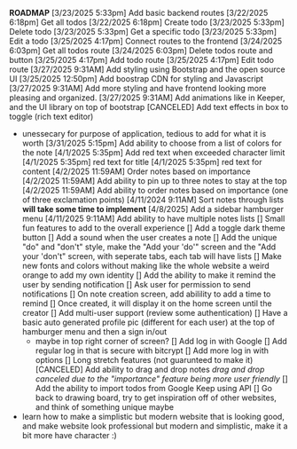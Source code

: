 **ROADMAP**
[3/23/2025 5:33pm] Add basic backend routes
  [3/22/2025 6:18pm] Get all todos
  [3/22/2025 6:18pm] Create todo
  [3/23/2025 5:33pm] Delete todo
  [3/23/2025 5:33pm] Get a specific todo
  [3/23/2025 5:33pm] Edit a todo
[3/25/2025 4:17pm] Connect routes to the frontend
  [3/24/2025 6:03pm] Get all todos route
  [3/24/2025 6:03pm] Delete todos route and button
  [3/25/2025 4:17pm] Add todo route
  [3/25/2025 4:17pm] Edit todo route
[3/27/2025 9:31AM] Add styling using Bootstrap and the open source UI
  [3/25/2025 12:50pm] Add boostrap CDN for styling and Javascript
  [3/27/2025 9:31AM] Add more styling and have frontend looking more pleasing and organized.
  [3/27/2025 9:31AM] Add animations like in Keeper, and the UI library on top of bootstrap
[CANCELED] Add text effects in box to toggle (rich text editor)
  - unessecary for purpose of application, tedious to add for what it is worth
[3/31/2025 5:15pm] Add ability to choose from a list of colors for the note
[4/1/2025 5:35pm] Add red text when exceeded character limit
  [4/1/2025 5:35pm] red text for title
  [4/1/2025 5:35pm] red text for content
[4/2/2025 11:59AM] Order notes based on importance
  [4/2/2025 11:59AM] Add ability to pin up to three notes to stay at the top
  [4/2/2025 11:59AM] Add ability to order notes based on importance (one of three exclamation points)
[4/11/2024 9:11AM] Sort notes through lists **will take some time to implement**
  [4/8/2025] Add a sidebar hamburger menu
  [4/11/2025 9:11AM] Add ability to have multiple notes lists
[] Small fun features to add to the overall experience
  [] Add a toggle dark theme button
  [] Add a sound when the user creates a note
  [] Add the unique "do" and "don't" style, make the "Add your 'do'" screen and the "Add your 'don't" screen, with seperate tabs, each tab will have lists
  [] Make new fonts and colors without making like the whole
    website a weird orange to add my own identity
[] Add the ability to make it remind the user by sending notification
  [] Ask user for permission to send notifications
  [] On note creation screen, add abilility to add a time to remind
  [] Once created, it will display it on the home screen until the creator
[] Add multi-user support (review some authentication)
  [] Have a basic auto generated profile pic (different for each user) at the top of hamburger menu and then a sign in/out
    - maybe in top right corner of screen?
  [] Add log in with Google
  [] Add regular log in that is secure with bitcrypt
  [] Add more log in with options
[] Long stretch features (not guarunteed to make it)
  [CANCELED] Add ability to drag and drop notes
  *drag and drop canceled due to the "importance" feature being more user friendly*
  [] Add the ability to import todos from Google Keep using API
[] Go back to drawing board, try to get inspiration off of other websites, and think of something unique maybe
 - learn how to make a simplistic but modern website that is looking good, and make website look professional but modern and simplistic, make it a bit more have character :)